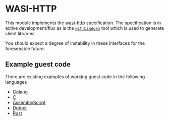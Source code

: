 # WASI-HTTP
This module implements the [wasi-http](https://github.com/WebAssembly/wasi-http) specification.
The specification is in active development/flux as is the [`wit-bindgen`](https://github.com/bytecodealliance/wit-bindgen) tool which is used to generate client libraries.

You should expect a degree of instability in these interfaces for the foreseeable future.

## Example guest code
There are existing examples of working guest code in the following languages
* [Golang](https://github.com/dev-wasm/dev-wasm-go/tree/main/http)
* [C](https://github.com/dev-wasm/dev-wasm-c/tree/main/http)
* [AssemblyScript](https://github.com/dev-wasm/dev-wasm-ts/tree/main/http)
* [Dotnet](https://github.com/dev-wasm/dev-wasm-ts/tree/main/http)
* [Rust](https://github.com/bytecodealliance/wasmtime/blob/main/crates/test-programs/wasi-http-tests/src/bin/outbound_request.rs)
